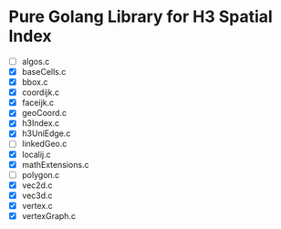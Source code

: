 # Pure Golang Library for H3 Spatial Index

- [ ] algos.c
- [x] baseCells.c
- [x] bbox.c
- [x] coordijk.c
- [x] faceijk.c
- [x] geoCoord.c
- [x] h3Index.c
- [x] h3UniEdge.c
- [ ] linkedGeo.c
- [x] localij.c
- [x] mathExtensions.c
- [ ] polygon.c
- [x] vec2d.c
- [x] vec3d.c
- [x] vertex.c
- [x] vertexGraph.c
